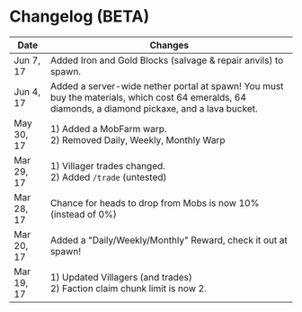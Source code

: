 # Changelog (BETA)

Date | Changes
-----|------
Jun 7, 17 | Added Iron and Gold Blocks (salvage & repair anvils) to spawn.
Jun 4, 17 | Added a server-wide nether portal at spawn! You must buy the materials, which cost 64 emeralds, 64 diamonds, a diamond pickaxe, and a lava bucket.
May 30, 17 | 1) Added a MobFarm warp.<br/>2) Removed Daily, Weekly, Monthly Warp
Mar 29, 17 | 1) Villager trades changed.<br/>2) Added `/trade` (untested)
Mar 28, 17 | Chance for heads to drop from Mobs is now 10% (instead of 0%)
Mar 20, 17 | Added a "Daily/Weekly/Monthly" Reward, check it out at spawn!
Mar 19, 17 | 1) Updated Villagers (and trades)<br/>2) Faction claim chunk limit is now 2.
